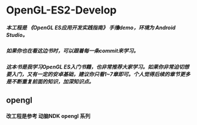 # OpenGL-ES2-Develop

##### 本工程是 《OpenGL ES应用开发实践指南》 手撸demo，环境为 Android Studio。
##### 如果你也在看这边书时，可以跟着每一条commit来学习。
##### 这本书是我学习OpenGL ES入门书籍，也非常推荐大家学习。如果你非常迫切想要入门，又有一定的安卓基础，建议你只看1~7章即可。个人觉得后续的章节更多是不断重复前面的知识，加深知识点。

## opengl
#### 改工程是参考 动脑NDK opengl 系列